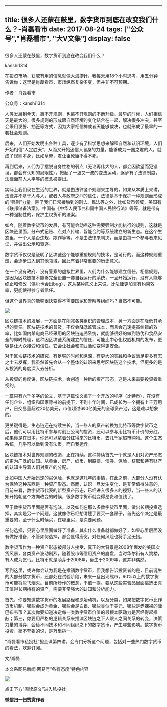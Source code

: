 
---
title:  很多人还蒙在鼓里，数字货币到底在改变我们什么？-肖磊看市
date: 2017-08-24
tags: ["公众号","肖磊看市", "大V文集"]
display: false
---


## 



很多人还蒙在鼓里，数字货币到底在改变我们什么？




kanshi1314




在投资市场，获取有用的信息就像大海捞针，我每天用18个小时思考，用五分钟告诉你；这里是肖磊看市，市场纵然复杂多变，但并非不可预期。


作者：肖磊看市

公众号：kanshi1314



人类发展到今天，离不开规则，也离不开规则的不断升级。最早的时候，人们相信天是最大的，很多规则的形成跟自然环境的变化结合在一起，解决很多冲突，甚至会采用发誓、抽签等方式，因为大家相信神或者天能够裁决，也就形成了最早的一套社会规则。



后来，人们开始发明出各种工具，逐步有了科学思想来解释自然和认识环境，人们开始相信“人定胜天”，从而又开始迷信人自身的力量。能够成为一国之君的人，就成了规则本身，比如皇帝，君让臣死臣不得不死。



再到后来，人们为了摆脱自身性格的弱点（无论再伟大的人，都会因欲望而犯错误，都会有认知的局限性），掀起了一波又一波的变法运动，逐步有了法律制度，法律面前人人平等的概念被提出。



实际上我们现在生活的世界，就是由法律这个规则来主导的，如果从本质上来讲，法律并不基于人与人，或者人与政府之间的信任，法律是基于保护一种规则而形成的“强制”力量。除了我们日常接触到的刑法、民法等之外，比如货币领域，美国有《联邦储备法案》，中国有《中华人民币共和国中国人民银行法》等等，就是带有一种强制性的，保护主权货币的法案。



如今，随着数字货币的发展，有可能会动摇这种需要强制才能执行的规则，这就是区块链里面，分布式记账、点对点传输、智能合约等系统建立的新生态。在这个生态里，一个人是否违规、欺诈等等，不是由法律来判决，而是由每一个参与者来见证，并做出公示和驱逐。



数字货币仅仅是证明了区块链这个能够重塑规则的技术，是可行的。而这种规则重塑，会逐步进入到其他领域，因此有着非常重要的历史意义。



在一个没有政府、没有警察的虚拟世界里，人们为什么能够建立信任，相信规则，是因为区块链技术能够完全设置一套自我运行的系统，一旦开始运行，没有人能够终止和修改（偶尔也会出bug），这从某种意义上来说，比法律更加具有约束效率，更能使得参与者信任。



但这个世界真的能够很快变得不需要国家和警察等组织吗？当然不可能。



<img data-s="300,640" data-type="jpeg" src="https://mmbiz.qpic.cn/mmbiz_jpg/rIYcHn0KrPRSDsuaDLqZPXBDQYrbp4VSXPZ3e69jU2oibiaox83HWSZWomSpMIJqaUxibT5epL18tUXTsUFcuGFXQ/0?wx_fmt=jpeg" class="" data-ratio="0.7515625" data-w="1280"/>



区块链技术的发展，一方面是在削减各类组织的管理成本，另一方面是在降低其承担的责任。区块链技术的普及，不仅会降低监管成本，而且会迅速提高纠错的效率，比如国内某电商已经采用的区块链追溯系统，就能够很好的做到防伪和食品安全的即时处理，这种因区块链系统建立的信任，可能比中心化权威机构的发布，更容易让大众接受和信任。它会让社会和商业活动变得更安全。



对于区块链技术的研究，有足够的时间和纵深，有更大的实践和争议满足更多有志之士去发挥，我虽然首先会从一个整体的认识来思考区块链这个技术，但更多的是从投资的角度深入去分析。



从投资的角度讲，区块链技术，会创造一种新的资产形态，这是未来需要投资者重视的。



一篇只有六千多字的论文，基于这篇论文编了一个开放的程序（比特币），在没有任何企业、组织和国家背书的前提下，不到十年时间，已成长为一个拥有上千万用户，日交易量超过20亿美元，市值超过600亿美元的全球资产池，这是难以想象的。



更关键得是，生态链还在持续生长，当一些人的资产转换为比特币等数字货币之后，他们可以用比特币参与对创业公司的投资，还可以参与用比特币计价的分红。如果你是在日本，你还可以拿着分红得来的比特币，去几千家超市购物。这个生态系统，几乎可以做到没有法币，而自我运行。



区块链技术对世界规则的改造，正在持续，这种持续首先一个就是人们对资产形态的更为广泛的认知。从黄金、房产、纸币，到股票、债券、保险，获取和持有财产的认知主导着人们对资产的分配。



比如中国人开始迅速的买保险，也就是这几年的事情，在此之前，大部分人没有认为保险这种东西是一种资产形态。然而，认识一旦发生变化，是非常值得注意的，目前来看，数字货币代表的新型资产形态，已经进入很多人的视野，当一些人的认知开始朝这个方向改变的时候，很多数字货币就变得昂贵和值钱了。



至于数字货币里面是否有泡沫，以及如何在那么多数字货币里面，做出长期投资选择，其实是另一个问题。这就像你已经想清楚了要买一套房子，首先这个决定是最重要的，至于什么时候买，在哪里买，是次要问题。



任何选择，只要心里层面做好了准备，其实什么准备就都做好了，如果心里层面没有做好准备，不管如何选择，都会显得唐突，对任何风险也将手足无措。



数字货币作为一种资产形态被部分人接受，真正的大背景是2008年爆发的美国次贷风暴，各类资产波动剧烈，随着股市等信用资产的崩盘，当时华尔街有人跳楼，有人成为乞丐。比特币就是萌芽于2008年，诞生于2009年，这并非偶然。



写到这里，或许你会认为我是在推销数字货币，但我想告诉投资者的是，目前诞生的大部分数字货币，还都处在试验阶段，未来一旦出现熊市，90%以上的数字货币可能将灰飞烟灭。目前所炒作的概念，不值一提。要从这些实验品里面挑选出真正值得长期持有的资产，需要非常强大的认知和分析能力。



首先，你要知道数字货币的发展路径和原始动机，以及分类，如果把数字货币比作货币机制，哪些会成为黄金、哪些会是白银、哪些类似于美元、哪些是赤裸裸的津巴布韦币？其次你要知道决定每一类数字货币价值的最根本驱动力是否经得起推敲；第三，你要用严格的逻辑关系来推演区块链之下人跟人之间关系的转变，决策力量的博弈，会给不同技术和不同组织之下的数字货币，产生哪些影响。数字货币投资，毫不夸张的说，是万里挑一。



“肖磊看市私投社”掘金课第四讲，会专门分析这个问题，包括对一些热门数字货币的看法，欢迎订阅。



文/肖磊



本文系网易新闻·网易号“各有态度”特色内容



<img data-s="300,640" data-type="jpeg" src="https://mmbiz.qpic.cn/mmbiz_jpg/rIYcHn0KrPSoCCVsSwjnzXFTUVnQ0SCibAibjK6ahvRb0l1ubefzy0RNU7vxiaOA1dn1N88nbOkbicedpe1J9UuSHA/0?wx_fmt=jpeg" class="" data-ratio="0.55546875" data-w="1280"/>

点击下方“阅读原文”进入私投社。


**微信扫一扫赞赏作者**















